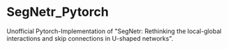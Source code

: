 # SegNetr_Pytorch
Unofficial Pytorch-Implementation of "SegNetr: Rethinking the local-global interactions and skip connections in U-shaped networks".
